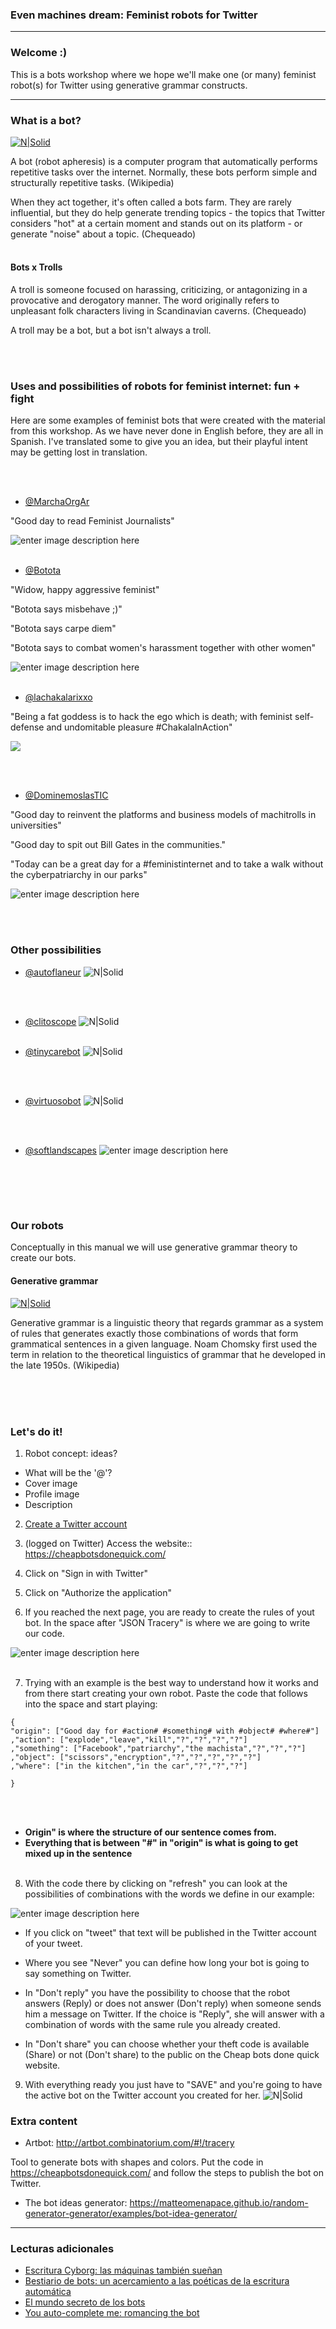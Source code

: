 ### Even machines dream: Feminist robots for Twitter
---


### Welcome :)

This is a bots workshop where we hope we'll make one (or many) feminist robot(s) for Twitter using generative grammar constructs.


---


### What is a bot?

[![N|Solid](https://media.giphy.com/media/UH9QKcraNtbxK/giphy.gif)](https://nodesource.com/products/nsolid)

A bot (robot apheresis) is a computer program that automatically performs repetitive tasks over the internet. Normally, these bots perform simple and structurally repetitive tasks. (Wikipedia)

When they act together, it's often called a bots farm. They are rarely influential, but they do help generate trending topics - the topics that Twitter considers "hot" at a certain moment and stands out on its platform - or generate "noise" about a topic. (Chequeado)
<br/><br/>


#### Bots x Trolls

A troll is someone focused on harassing, criticizing, or antagonizing in a provocative and derogatory manner. The word originally refers to unpleasant folk characters living in Scandinavian caverns. (Chequeado) 

A troll may be a bot, but a bot isn't always a troll.

<br/><br/>


### Uses and possibilities of robots for feminist internet: fun + fight

Here are some examples of feminist bots that were created with the material from this workshop. As we have never done in English before, they are all in Spanish. I've translated some to give you an idea, but their playful intent may be getting lost in translation. 

<br/><br/>


- [@MarchaOrgAr](https://twitter.com/MarchaOrgAr/status/1153762720711417856)

"Good day to read Feminist Journalists"

![enter image description here](https://i.imgur.com/7Eo6Lgd.png)
<br/><br/>

- [@Botota](https://twitter.com/bototadice)

"Widow, happy aggressive feminist"

"Botota says misbehave ;)"

"Botota says carpe diem"

"Botota says to combat women's harassment together with other women"

![enter image description here](https://i.imgur.com/ELUB0RA.jpg)
<br/><br/>

- [@lachakalarixxo](https://twitter.com/LACHAKALARIXXO)

"Being a fat goddess is to hack the ego which is death; with feminist self-defense and undomitable pleasure #ChakalaInAction"

![](https://i.imgur.com/xfQik76.jpg)

<br/><br/>
- [@DominemoslasTIC](https://twitter.com/DominemoslasTIC)

"Good day to reinvent the platforms and business models of machitrolls in universities"

"Good day to spit out Bill Gates in the communities."

"Today can be a great day for a #feministinternet and to take a walk without the cyberpatriarchy in our parks"

![enter image description here](https://i.imgur.com/8pKxtOR.png)

<br/><br/>


### Other possibilities


- [@autoflaneur](https://twitter.com/autoflaneur)
![N|Solid](https://i.imgur.com/Wzu2pvN.png)

<br/><br/>

- [@clitoscope](https://twitter.com/clitoscope)
![N|Solid](https://i.imgur.com/VouA6ki.jpg)
<br/><br/>

- [@tinycarebot](https://twitter.com/tinycarebot)
![N|Solid](https://i.imgur.com/UeidTcs.png)

<br/><br/>

- [@virtuosobot](https://twitter.com/virtuosobot)
![N|Solid](https://i.imgur.com/05GPiOl.png)


<br/><br/>
- [@softlandscapes](https://twitter.com/softlandscapes)
![enter image description here](https://i.imgur.com/iF6i8Qe.png)



<br/><br/>
---
### Our robots
Conceptually in this manual we will use generative grammar theory to create our bots. 


#### Generative grammar

[![N|Solid](https://media.giphy.com/media/qccVJBDT6xNqU/giphy.gif)](https://nodesource.com/products/nsolid)

Generative grammar is a linguistic theory that regards grammar as a system of rules that generates exactly those combinations of words that form grammatical sentences in a given language. Noam Chomsky first used the term in relation to the theoretical linguistics of grammar that he developed in the late 1950s. (Wikipedia)


<br/><br/><br/>

### Let's do it!
1. Robot concept: ideas? 
- What will be the '@'?
- Cover image
- Profile image
- Description 

2. [Create a Twitter account](https://twitter.com/i/flow/signup)

3. (logged on Twitter) Access the website:: https://cheapbotsdonequick.com/
4. Click on "Sign in with Twitter"
5. Click on "Authorize the application"
6. If you reached the next page, you are ready to create the rules of yout bot. In the space after "JSON Tracery" is where we are going to write our code. 

![enter image description here](https://i.imgur.com/RYLoszA.png)
<br/><br/>

7. Trying with an example is the best way to understand how it works and from there start creating your own robot. Paste the code that follows into the space and start playing:

~~~~ 
{
"origin": ["Good day for #action# #something# with #object# #where#"]
,"action": ["explode","leave","kill","?","?","?","?"]
,"something": ["Facebook","patriarchy","the machista","?","?","?"]
,"object": ["scissors","encryption","?","?","?","?","?"]
,"where": ["in the kitchen","in the car","?","?","?"]

}
~~~~
<br/><br/>
- **Origin" is where the structure of our sentence comes from.**
- **Everything that is between "#" in "origin" is what is going to get mixed up in the sentence**
<br/><br/>

8. With the code there by clicking on "refresh" you can look at the possibilities of combinations with the words we define in our example:

![enter image description here](https://i.imgur.com/ZcVL3jc.png)

- If you click on "tweet" that text will be published in the Twitter account of your tweet.

- Where you see "Never" you can define how long your bot is going to say something on Twitter.
- In "Don't reply" you have the possibility to choose that the robot answers (Reply) or does not answer (Don't reply) when someone sends him a message on Twitter. If the choice is "Reply", she will answer with a combination of words with the same rule you already created. 
- In "Don't share" you can choose whether your theft code is available (Share) or not (Don't share) to the public on the Cheap bots done quick website.
9. With everything ready you just have to "SAVE" and you're going to have the active bot on the Twitter account you created for her.
![N|Solid](https://media2.giphy.com/media/3og0ISTHRg4HSNKTao/giphy.gif)


### Extra content

- Artbot:
http://artbot.combinatorium.com/#!/tracery

Tool to generate bots with shapes and colors. Put the code in https://cheapbotsdonequick.com/ and follow the steps to publish the bot on Twitter.

- The bot ideas generator:
https://matteomenapace.github.io/random-generator-generator/examples/bot-idea-generator/

---
### Lecturas adicionales
- [Escritura Cyborg: las máquinas también sueñan](https://www.genderit.org/es/articles/edicion-especial-escritura-cyborg-las-maquinas-tambien-suenan)
- [Bestiario de bots: un acercamiento a las poéticas de la escritura automática](http://editorial.centroculturadigital.mx/articulo/bestiario-de-bots)
- [El mundo secreto de los bots](http://www.chequeado.com/investigacion/el-mundo-secreto-de-los-bots-y-los-trolls-y-como-esos-ejercitos-influyen-en-la-politica/)
- [You auto-complete me: romancing the bot](https://deepdives.in/you-auto-complete-me-romancing-the-bot-f2f16613fec8)
